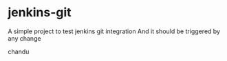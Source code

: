 # jenkins-git

A simple project to test jenkins git integration
And it should be triggered by any change

chandu
